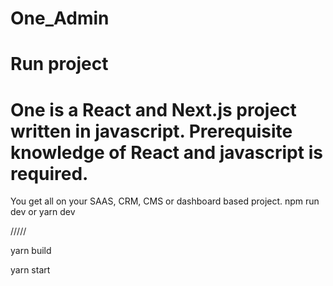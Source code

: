 # One_Admin

# Run project

# One is a React and Next.js project written in javascript. Prerequisite knowledge of React and javascript is required.

You get all on your SAAS, CRM, CMS or dashboard based project.
npm run dev or yarn dev

/////

yarn build

yarn start

